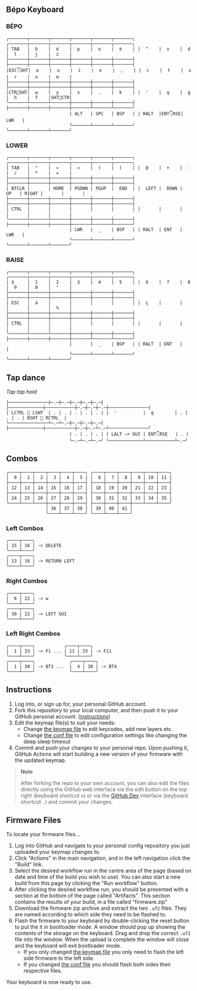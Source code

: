 ## Bépo Keyboard 

### BÉPO
```
╭───────┬───────┬───────┬───────┬───────┬───────╮ ╭───────┬───────┬───────┬───────┬───────┬───────╮
| TAB   |  b    |  é    |  p    |  o    |  è    | |  ^    |  v    |  d    |  l    |  j    |  z    |
├───────┼───────┼───────┼───────┼───────┼───────┤ ├───────┼───────┼───────┼───────┼───────┼───────┤
|ESC👇SHT|  a    |  u    |  i    |  e    |  ,    | |  c    |  t    |  s    |  r    |  n    |  m    |
├───────┼───────┼───────┼───────┼───────┼───────┤ ├───────┼───────┼───────┼───────┼───────┼───────┤
|CTR🕺SHT|  w    |  y    |  x    |  .    |  k    | |  '    |  q    |  g    |  h    |  f    |SHT🕺CTR|
╰───────┴───────┴───────┼───────┼───────┼───────┤ ├───────┼───────┼───────┼───────┴───────┴───────╯
                        | ALT   | SPC   | BSP   | | RALT  |ENT👇RSE| LWR   |
                        ╰───────┴───────┴───────╯ ╰───────┴───────┴───────╯
```

### LOWER
```
╭───────┬───────┬───────┬───────┬───────┬───────╮ ╭───────┬───────┬───────┬───────┬───────┬───────╮
| TAB   |  "    |  «    |  »    |  (    |  )    | |  @    |  +    |  -    |  /    |  *    |  =    |
├───────┼───────┼───────┼───────┼───────┼───────┤ ├───────┼───────┼───────┼───────┼───────┼───────┤
| BTCLR |       | HOME  | PGDWN | PGUP  |  END  | |  LEFT |  DOWN |  UP   | RIGHT |       |       |
├───────┼───────┼───────┼───────┼───────┼───────┤ ├───────┼───────┼───────┼───────┼───────┼───────┤
| CTRL  |       |       |       |       |       | |       |       |       |       |       |       |
╰───────┴───────┴───────┼───────┼───────┼───────┤ ├───────┼───────┼───────┼───────┴───────┴───────╯
                        | LWR   |  _    | BSP   | | RALT  | ENT   | LWR   |
                        ╰───────┴───────┴───────╯ ╰───────┴───────┴───────╯
```
### RAISE
```
╭───────┬───────┬───────┬───────┬───────┬───────╮ ╭───────┬───────┬───────┬───────┬───────┬───────╮
| $     |  1    |  2    |  3    |  4    |  5    | |  6    |  7    |  8    |  9    |  0    |  °    |
├───────┼───────┼───────┼───────┼───────┼───────┤ ├───────┼───────┼───────┼───────┼───────┼───────┤
| ESC   |  à    |       |       |       |       | |  ç    |       |       |       |       |  %    |
├───────┼───────┼───────┼───────┼───────┼───────┤ ├───────┼───────┼───────┼───────┼───────┼───────┤
| CTRL  |       |       |       |       |       | |       |       |       |       |       |       |
╰───────┴───────┴───────┼───────┼───────┼───────┤ ├───────┼───────┼───────┼───────┴───────┴───────╯
                        |       |  _    | BSP   | | RALT  | ENT   |       |
                        ╰───────┴───────┴───────╯ ╰───────┴───────┴───────╯
```

## Tap dance
*Tap tap hold*

```
├───────────────┼─.─┼─.─┼─.─┼─.─┼─.─┤ ├─────────────┼───────────┼─.─┼─.─┼─.─┼───────────────┤
| LCTRL 🕺 LSHT  | . | . | . | . | . | |  '          |  q        | . | . | . | RSHT 🕺 RCTRL  |
╰───────────────┴─.─┴─.─┼─.─┼─.─┼─.─┤ ├─────────────┼───────────┼─.─┼─.─┴─.─┴───────────────╯
                        | . | . | . | | LALT −> GUI | ENT👇RSE   | . |
                        ╰─.─┴─.─┴─.─╯ ╰─────────────┴───────────┴─.─╯
```

## Combos

```
╭────┬────┬────┬────┬────┬────╮ ╭────┬────┬────┬────┬────┬────╮
|  0 |  1 |  2 |  3 |  4 |  5 | |  6 |  7 |  8 |  9 | 10 | 11 |
├────┼────┼────┼────┼────┼────┤ ├────┼────┼────┼────┼────┼────┤
| 12 | 13 | 14 | 15 | 16 | 17 | | 18 | 19 | 20 | 21 | 22 | 23 |
├────┼────┼────┼────┼────┼────┤ ├────┼────┼────┼────┼────┼────┤
| 24 | 25 | 26 | 27 | 28 | 29 | | 30 | 31 | 32 | 33 | 34 | 35 |
╰────┴────┴────┼────┼────┼────┤ ├────┼────┼────┼────┴────┴────╯
               | 36 | 37 | 38 | | 39 | 40 | 41 |
               ╰────┴────┴────╯ ╰────┴────┴────╯
```
### Left Combos
```
╭────┬────╮
| 15 | 16 | -> DELETE
╰────┴────╯
╭────┬────╮
| 13 | 16 | -> RETURN LEFT
╰────┴────╯
```
### Right Combos
```
╭────┬────╮
|  6 | 22 | -> w
╰────┴────╯
╭────┬────╮
| 30 | 22 | -> LEFT GUI
╰────┴────╯
```
### Left Right Combos
```
╭────┬────╮           ╭────┬────╮
|  1 | 33 | -> F1 ... | 11 | 33 | -> F11
╰────┴────╯           ╰────┴────╯
╭────┬────╮             ╭────┬────╮
|  1 | 30 | -> BT1 ...  |  4 | 30 | -> BT4
╰────┴────╯             ╰────┴────╯

```
## Instructions

1. Log into, or sign up for, your personal GitHub account.
2. Fork this repository to your local computer, and then push it to your GitHub personal account. ([instructions](https://docs.github.com/en/get-started/quickstart/fork-a-repo))
3. Edit the keymap file(s) to suit your needs:
    - Change [the keymap file](/config/corneish_zen.keymap) to edit keycodes, add new layers etc.
    - Change [the conf file](/config/corneish_zen.conf) to edit configuration settings like changing the deep sleep timeout
4. Commit and push your changes to your personal repo. Upon pushing it, GitHub Actions will start building a new version of your firmware with the updated keymap.

> **Note**
> 
> After forking the repo to your own account, you can also edit the files directly using the GitHub web interface via the edit button on the top right (keyboard shortcut `e`) or via the [GitHub Dev](https://github.com/github/dev) interface (keyboard shortcut `.`) and commit your changes.

## Firmware Files

To locate your firmware files...

1. Log into GitHub and navigate to your personal config repository you just uploaded your keymap changes to.
2. Click "Actions" in the main navigation, and in the left navigation click the "Build" link.
3. Select the desired workflow run in the centre area of the page (based on date and time of the build you wish to use). You can also start a new build from this page by clicking the "Run workflow" button.
4. After clicking the desired workflow run, you should be presented with a section at the bottom of the page called "Artifacts". This section contains the results of your build, in a file called "firmware.zip"
5. Download the firmware zip archive and extract the two `.uf2` files. They are named according to which side they need to be flashed to.
6. Flash the firmware to your keyboard by double-clicking the reset button to put the it in bootloader mode. A window should pop up showing the contents of the storage on the keyboard. Drag and drop the correct `.uf2` file into the window. When the upload is complete the window will close and the keyboard will exit bootloader mode.
    - If you only changed [the keymap file](/config/corneish_zen.keymap) you only need to flash the left side firmware to the left side.
    - If you changed [the conf file](/config/corneish_zen.conf) you should flash both sides their respective files.

Your keyboard is now ready to use.
